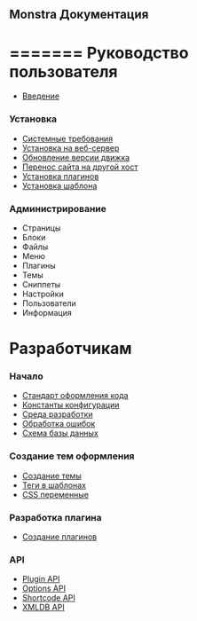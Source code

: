 ## Monstra Документация
=======
Руководство пользователя
===========

* [Введение](welcome.md)

### Установка

* [Системные требования](system-requirements.md)
* [Установка на веб-сервер](installation.md)
* [Обновление версии движка](upgrade.md)
* [Перенос сайта на другой хост](migrating.md)
* [Установка плагинов](plugins-installation.md)
* [Установка шаблона](theme-installation.md)

### Администрирование

* Страницы
* Блоки
* Файлы
* Меню
* Плагины
* Темы
* Сниппеты
* Настройки
* Пользователи
* Информация

Разработчикам
================

### Начало

* [Стандарт оформления кода](standards.md)
* [Константы конфигурации](constants.md)
* [Среда разработки](environments.md)
* [Обработка ошибок](error-handling.md)
* [Схема базы данных](monstra-database-schema.md)

### Создание тем оформления

* [Создание темы](theme-creation.md)
* [Теги в шаблонах](theme-template-tags.md)
* [CSS переменные](css-variables.md)

### Разработка плагина

* [Создание плагинов](plugins-creation.md)

### API

* [Plugin API](plugin-api.md)
* [Options API](option-api.md)
* [Shortcode API](shortcode-api.md)
* [XMLDB API](xmldb-api.md)

